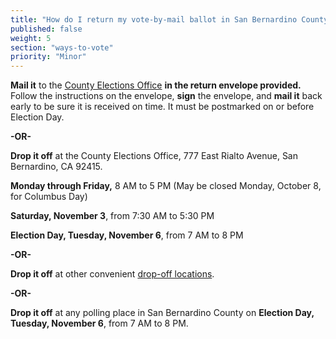 ```yaml
---
title: "How do I return my vote-by-mail ballot in San Bernardino County?"
published: false
weight: 5
section: "ways-to-vote"
priority: "Minor"
---
```


**Mail it** to the [County Elections Office](#section-election-office-contact) **in the return envelope provided.** Follow the instructions on the envelope, **sign** the envelope, and **mail it** back early to be sure it is received on time. It must be postmarked on or before Election Day.  

**-OR-**  

**Drop it off** at the County Elections Office, 777 East Rialto Avenue, San Bernardino, CA 92415.  

**Monday through Friday,** 8 AM to 5 PM (May be closed Monday, October 8, for Columbus Day)  

**Saturday, November 3**, from 7:30 AM to 5:30 PM  

**Election Day, Tuesday, November 6**, from 7 AM to 8 PM   

**-OR-**  

**Drop it off** at other convenient [drop-off locations](https://www.sbcountyelections.com/Voting/MailBallotDropOff.aspx).  

**-OR-**  

**Drop it off** at any polling place in San Bernardino County on **Election Day, Tuesday, November 6**, from 7 AM to 8 PM.  
